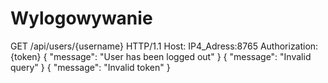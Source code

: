 # Wylogowywanie

<api-endpoint openapi-path="./../openapi.yaml" endpoint="/login/{id}" method="delete">
<request>
<sample title="HTTP">
    GET /api/users/{username} HTTP/1.1
    Host: IP4_Adress:8765
    Authorization: {token}
</sample>
</request>
<response type="200">
<sample>
{
    "message": "User has been logged out"
}
</sample>

</response>
<response type="400">

<sample>
{
    "message": "Invalid query"
}
</sample>

</response>
<response type="404">
<sample>
{
    "message": "Invalid token"
}
</sample>
</response>
</api-endpoint>